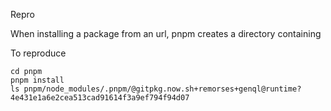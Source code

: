 Repro

When installing a package from an url, pnpm creates a directory containing 

To reproduce
```
cd pnpm
pnpm install
ls pnpm/node_modules/.pnpm/@gitpkg.now.sh+remorses+genql@runtime?4e431e1a6e2cea513cad91614f3a9ef794f94d07
```